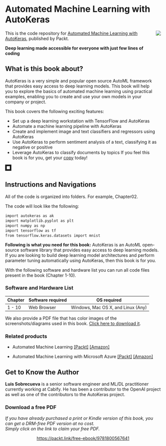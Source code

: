 # 	Automated Machine Learning with AutoKeras

<a href="https://www.packtpub.com/product/automated-machine-learning-with-autokeras/9781800567641"><img src="https://static.packt-cdn.com/products/9781800567641/cover/smaller" height="256px" align="right"></a>

This is the code repository for [Automated Machine Learning with AutoKeras](https://www.packtpub.com/product/automated-machine-learning-with-autokeras/9781800567641), published by Packt.

**Deep learning made accessible for everyone with just few lines of coding**

## What is this book about?
AutoKeras is a very simple and popular open source AutoML framework that provides easy access to deep learning models. This book will help you to explore the basics of automated machine learning using practical examples, enabling you to create and use your own models in your company or project.

This book covers the following exciting features: 
* Set up a deep learning workstation with TensorFlow and AutoKeras
* Automate a machine learning pipeline with AutoKeras
* Create and implement image and text classifiers and regressors using AutoKeras
* Use AutoKeras to perform sentiment analysis of a text, classifying it as negative or positive
* Leverage AutoKeras to classify documents by topics
If you feel this book is for you, get your [copy](https://www.amazon.com/dp/1800567642) today!

<a href="https://www.packtpub.com/?utm_source=github&utm_medium=banner&utm_campaign=GitHubBanner"><img src="https://raw.githubusercontent.com/PacktPublishing/GitHub/master/GitHub.png" 
alt="https://www.packtpub.com/" border="5" /></a>


## Instructions and Navigations
All of the code is organized into folders. For example, Chapter02.

The code will look like the following:
```
import autokeras as ak
import matplotlib.pyplot as plt
import numpy as np
import tensorflow as tf
from tensorflow.keras.datasets import mnist
```

**Following is what you need for this book:**
AutoKeras is an AutoML open-source software library that provides easy access to deep learning models. If you are looking to build deep learning model architectures and perform parameter tuning automatically using AutoKeras, then this book is for you.

With the following software and hardware list you can run all code files present in the book (Chapter 1-10).

### Software and Hardware List

| Chapter  | Software required                   | OS required                        |
| -------- | ------------------------------------| -----------------------------------|
| 1  - 10     |Web Browser                  | Windows, Mac OS X, and Linux (Any) |


We also provide a PDF file that has color images of the screenshots/diagrams used in this book. [Click here to download it](https://static.packt-cdn.com/downloads/9781800567641_ColorImages.pdf).

### Related products 
* Automated Machine Learning [[Packt]](https://www.packtpub.com/product/automated-machine-learning/9781800567689) [[Amazon]](https://www.amazon.com/dp/1800567685)

* Automated Machine Learning with Microsoft Azure [[Packt]](https://www.packtpub.com/product/Automated%20Machine%20Learning%20with%20Microsoft%20Azure/9781800565319) [[Amazon]](https://www.amazon.com/dp/1800565313)

## Get to Know the Author
**Luis Sobrecueva**
is a senior software engineer and ML/DL practitioner currently working at Cabify. He has been a contributor to the OpenAI project as well as one of the contributors to the AutoKeras project.
### Download a free PDF

 <i>If you have already purchased a print or Kindle version of this book, you can get a DRM-free PDF version at no cost.<br>Simply click on the link to claim your free PDF.</i>
<p align="center"> <a href="https://packt.link/free-ebook/9781800567641">https://packt.link/free-ebook/9781800567641 </a> </p>